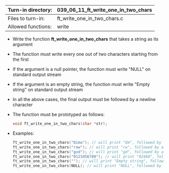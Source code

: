 Turn-in directory: | 039_06_11_ft_write_one_in_two_chars|
-------------|-------------|
Files to turn-in: | ft_write_one_in_two_chars.c |
Allowed functions: | write

* Write the function **ft_write_one_in_two_chars** that takes a string as its argument
* The function must write every one out of two characters starting from the first
* If the argument is a null pointer, the function must write "NULL" on standard output stream
* If the argument is an empty string, the function must write "Empty string" on standard output stream
* In all the above cases, the final output must be followed by a newline character
* The function must be prototyped as follows:
   ```C
   void ft_write_one_in_two_chars(char *str);
   ```
   
* Examples:
  ``` C
  ft_write_one_in_two_chars("Dima"); // will print "Dm", followed by a newline
  ft_write_one_in_two_chars("raw"); // will print "rw", followed by a newline
  ft_write_one_in_two_chars("god"); // will print "gd", followed by a newline
  ft_write_one_in_two_chars("0123456789"); // will print "02468", followed by a newline
  ft_write_one_in_two_chars(""); // will print "Empty string", followed by a newline
  ft_write_one_in_two_chars(NULL); // will print "NULL", followed by a newline
  ```
